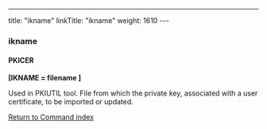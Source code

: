 ---
title: "ikname"
linkTitle: "ikname"
weight: 1610
--- <span id="ikname"></span>

### ikname

#### PKICER

****[IKNAME = filename ]****

Used in PKIUTIL tool. File from which the private
key, associated with a user certificate, to be imported or updated.

[Return to Command index](../../)
